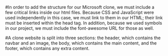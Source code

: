 #In order to add the structure for our Microsoft clone, we must include a few critical links inside our html files. Because CSS and JavaScript were used independently in this case, we must link to them in our HTML; their link must be inserted within the head tag. In addition, because we used symbols in our project, we must include the font-awesome URL for those as well.

#A clone website is split into three sections: the header, which contains the navbar and an image, the body, which contains the main content, and the footer, which contains any extra content.
